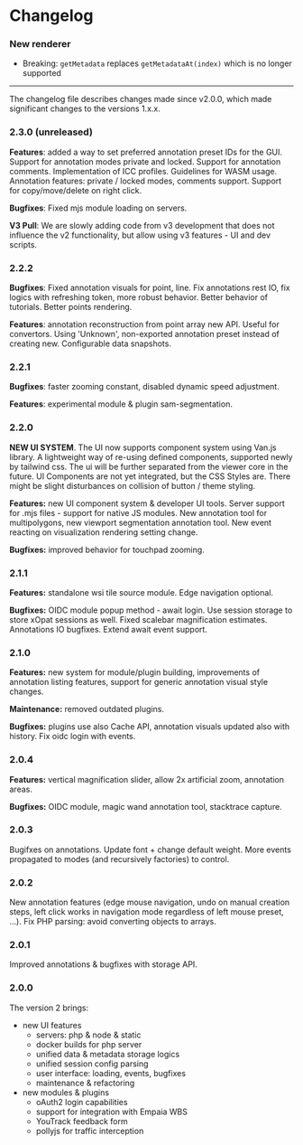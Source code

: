 # Changelog

### New renderer
* Breaking: ``getMetadata`` replaces ``getMetadataAt(index)`` which is no longer supported

------

The changelog file describes changes made since v2.0.0, which made significant changes
to the versions 1.x.x.

### 2.3.0 (unreleased)

**Features**: added a way to set preferred annotation preset IDs for the GUI. Support for
annotation modes private and locked. Support for annotation comments. Implementation of ICC profiles.
Guidelines for WASM usage.
Annotation features: private / locked modes, comments support. Support for copy/move/delete
on right click.

**Bugfixes**: Fixed mjs module loading on servers.

**V3 Pull**: We are slowly adding code from v3 development that does not 
influence the v2 functionality, but allow using v3 features - UI and dev scripts.

### 2.2.2

**Bugfixes**: Fixed annotation visuals for point, line. Fix annotations rest IO, fix logics with refreshing token,
more robust behavior. Better behavior of tutorials. Better points rendering.

**Features**: annotation reconstruction from point array new API. Useful for convertors.
Using 'Unknown', non-exported annotation preset instead of creating new. Configurable data snapshots.

### 2.2.1
**Bugfixes**: faster zooming constant, disabled dynamic speed adjustment.

**Features**: experimental module & plugin sam-segmentation.

### 2.2.0
**NEW UI SYSTEM**. The UI now supports component system using Van.js library. A lightweight
way of re-using defined components, supported newly by tailwind css. The ui will be further
separated from the viewer core in the future. UI Components are not yet integrated, but the CSS Styles are.
There might be slight disturbances on collision of button / theme styling.

**Features:** new UI component system & developer UI tools. Server support for .mjs files - 
support for native JS modules. New annotation tool for multipolygons, new viewport segmentation
annotation tool. New event reacting on visualization rendering setting change.

**Bugfixes:** improved behavior for touchpad zooming.

### 2.1.1
**Features:** standalone wsi tile source module. Edge navigation optional.

**Bugfixes:** OIDC module popup method - await login.
Use session storage to store xOpat sessions as well.
Fixed scalebar magnification estimates. Annotations IO bugfixes.
Extend await event support.

### 2.1.0
**Features:** new system for module/plugin building, improvements of annotation listing features,
support for generic annotation visual style changes.

**Maintenance:** removed outdated plugins.

**Bugfixes:** plugins use also Cache API, annotation visuals updated also with history.
Fix oidc login with events.

### 2.0.4
**Features:** vertical magnification slider, allow 2x artificial zoom, annotation areas.

**Bugfixes:** OIDC module, magic wand annotation tool, stacktrace capture.

### 2.0.3
Bugifxes on annotations. Update font + change default weight. More
events propagated to modes (and recursively factories) to control.

### 2.0.2
New annotation features (edge mouse navigation, undo on manual creation steps, left click works
in navigation mode regardless of left mouse preset, ...). Fix PHP parsing: avoid converting
objects to arrays.

### 2.0.1
Improved annotations & bugfixes with storage API.

### 2.0.0
The version 2 brings:
* new UI features
  * servers: php & node & static
  * docker builds for php server
  * unified data & metadata storage logics
  * unified session config parsing
  * user interface: loading, events, bugfixes
  * maintenance & refactoring
* new modules & plugins
  * oAuth2 login capabilities
  * support for integration with Empaia WBS
  * YouTrack feedback form
  * pollyjs for traffic interception
